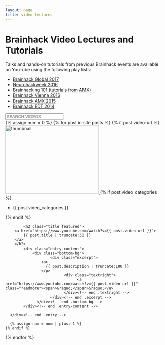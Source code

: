 ```yaml
---
layout: page
title: video-lectures
---
```




# Brainhack Video Lectures and Tutorials
Talks and hands-on tutorials from previous Brainhack events are available on YouTube using the following play lists:

- [Brainhack Global 2017](https://www.youtube.com/playlist?list=PLNt4AJV1JZbfcRh9gEdHu47edoQE76bp5)
- [Neurohackweek 2016](https://www.youtube.com/playlist?list=PLEdFhTRBFLObkatJOX9wp3BCueH4wNSl7)
- [Brainhacking 101 (tutorials from AMX)](https://www.youtube.com/playlist?list=PLNt4AJV1JZbfq0vdD4vcITV7x3OqGxLKp)
- [Brainhack Vienna 2016](https://www.youtube.com/playlist?list=PLNt4AJV1JZbcCs84XEbN9XdXBXN9U-kyT)
- [Brainhack AMX 2015](https://www.youtube.com/playlist?list=PLNt4AJV1JZbe8wO4vG9cOkFiSazJGuHjw)
- [Brainhack EDT 2014](https://www.youtube.com/playlist?list=PLNt4AJV1JZbfcRh9gEdHu47edoQE76bp5)

<!-- <script src="https://hackpad.com/ZP53JJlhGyJ.js?format=html"></script> -->

<input type="text" class="quicksearch" placeholder="SEARCH VIDEOS" />

<div class="grid">
 {% assign num = 0 %}
  {% for post in site.posts %}
    {% if post.video-url %}
      <div class="entry entry-video">
  			<div class="entry-thumbnail">            
    				<a href="https://www.youtube.com/watch?v={{ post.video-url }}">            
              <img src="http://img.youtube.com/vi/{{ post.video-url }}/0.jpg" height="218" width="297" alt="thumbnail" />
              <span class="overlay"></span>
    				</a>
            {% if post.video_categories %}
          				<div class="category">
                    <ul class="post-categories">
                        <li>
                            {{ post.video_categories }}
                        </li>
                    </ul>
                  </div> <!-- end .category -->
            {% endif %}
  			</div><!-- end .entry_thumbnail -->

  			<h2 class="title featured">
        <a href="https://www.youtube.com/watch?v={{ post.video-url }}">      
            {{ post.title | truncate:30 }}        
        </a>
        </h2>
  			<div class="entry-content">
  			    <div class="bottom-bg">
  					    <div class="excerpt">        
                    <p>                        
                      {{ post.description | truncate:100 }}                        
                    </p>
  						      <div class="textright">
  							        <a href="https://www.youtube.com/watch?v={{ post.video-url }}" class="readmore"><span>&raquo;</span>&raquo;</a>
  						      </div><!-- end .textright -->
  					    </div><!-- end .excerpt -->
  				  </div><!-- end .bottom-bg -->
  			</div><!-- end .entry-content -->

      </div><!-- end .entry -->

      {% assign num = num | plus: 1 %}
    {% endif %}
  {% endfor %}
</div>

<script type="text/javascript">
// quick search regex
var qsRegex;
// init Isotope
var $grid = jQuery('.grid').isotope({
  itemSelector: '.entry',
  layoutMode: 'masonry',
  masonry: {
    columnWidth: 236,
    gutter: 8
  },
  filter: function() {
    return qsRegex ? jQuery(this).text().match( qsRegex ) : true;
  }
});
// use value of search field to filter
var $quicksearch = jQuery('.quicksearch').keyup( debounce( function() {
  qsRegex = new RegExp( $quicksearch.val(), 'gi' );
  $grid.isotope();
}, 200 ) );
// debounce so filtering doesn't happen every millisecond
function debounce( fn, threshold ) {
  var timeout;
  return function debounced() {
    if ( timeout ) {
      clearTimeout( timeout );
    }
    function delayed() {
      fn();
      timeout = null;
    }
    timeout = setTimeout( delayed, threshold || 100 );
  }
}

</script>
